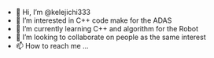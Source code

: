 - 👋 Hi, I’m @kelejichi333
- 👀 I’m interested in C++ code make for the ADAS
- 🌱 I’m currently learning C++ and algorithm for the Robot
- 💞️ I’m looking to collaborate on people as the same interest
- 📫 How to reach me ...

<!---
kelejichi333/kelejichi333 is a ✨ special ✨ repository because its `README.md` (this file) appears on your GitHub profile.
You can click the Preview link to take a look at your changes.
--->
